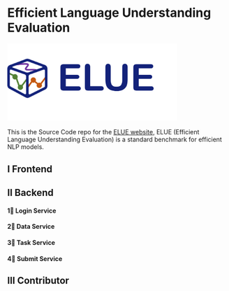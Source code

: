 # Efficient Language Understanding Evaluation

<img src="https://raw.githubusercontent.com/FionaChan01/Efficient-Language-Understanding-Evaluation/main/logo.png" style="zoom:38%;" />

This is the Source Code repo for the [ELUE website](http://eluebenchmark.fastnlp.top/#/landing), ELUE (Efficient Language Understanding Evaluation) is a standard benchmark for efficient NLP models.

## Ⅰ Frontend



## Ⅱ Backend



#### 1⃣️ Login Service

#### 2⃣️ Data Service

#### 3⃣️ Task Service

#### 4⃣️ Submit Service



## Ⅲ Contributor
